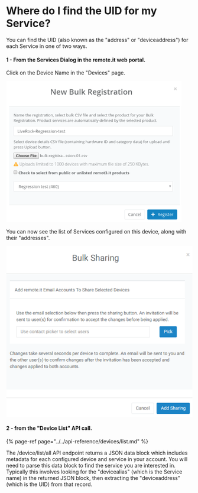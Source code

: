 # Where do I find the UID for my Service?

You can find the UID \(also known as the "address" or "deviceaddress"\) for each Service in one of two ways.

#### 1 - From the Services Dialog in the remote.it web portal.

Click on the Device Name in the "Devices" page.

![](../../.gitbook/assets/image%20%28462%29.png)

You can now see the list of Services configured on this device, along with their "addresses".

![](../../.gitbook/assets/image%20%28402%29.png)

#### 2 - from the "Device List" API call.

{% page-ref page="../../api-reference/devices/list.md" %}

The /device/list/all API endpoint returns a JSON data block which includes metadata for each configured device and service in your account.  You will need to parse this data block to find the service you are interested in.  Typically this involves looking for the "devicealias" \(which is the Service name\) in the returned JSON block, then extracting the "deviceaddress" \(which is the UID\) from that record. 

